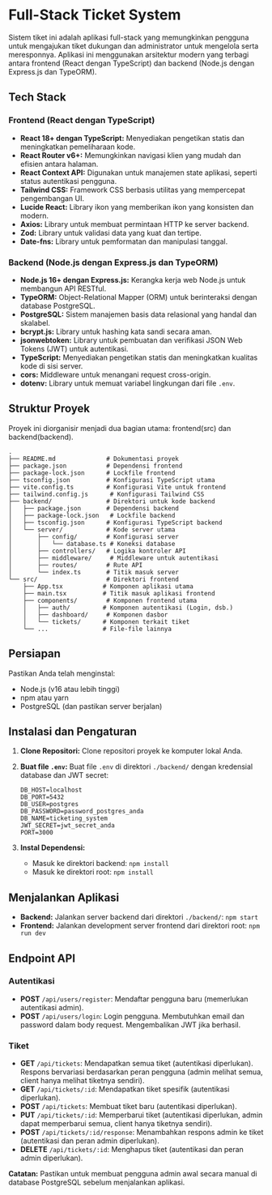 # Full-Stack Ticket System

Sistem tiket ini adalah aplikasi full-stack yang memungkinkan pengguna untuk mengajukan tiket dukungan dan administrator untuk mengelola serta meresponnya. Aplikasi ini menggunakan arsitektur modern yang terbagi antara frontend (React dengan TypeScript) dan backend (Node.js dengan Express.js dan TypeORM).

## Tech Stack

### Frontend (React dengan TypeScript)

- **React 18+ dengan TypeScript:** Menyediakan pengetikan statis dan meningkatkan pemeliharaan kode.
- **React Router v6+:** Memungkinkan navigasi klien yang mudah dan efisien antara halaman.
- **React Context API:** Digunakan untuk manajemen state aplikasi, seperti status autentikasi pengguna.
- **Tailwind CSS:** Framework CSS berbasis utilitas yang mempercepat pengembangan UI.
- **Lucide React:** Library ikon yang memberikan ikon yang konsisten dan modern.
- **Axios:** Library untuk membuat permintaan HTTP ke server backend.
- **Zod:** Library untuk validasi data yang kuat dan tertipe.
- **Date-fns:** Library untuk pemformatan dan manipulasi tanggal.

### Backend (Node.js dengan Express.js dan TypeORM)

- **Node.js 16+ dengan Express.js:** Kerangka kerja web Node.js untuk membangun API RESTful.
- **TypeORM:** Object-Relational Mapper (ORM) untuk berinteraksi dengan database PostgreSQL.
- **PostgreSQL:** Sistem manajemen basis data relasional yang handal dan skalabel.
- **bcrypt.js:** Library untuk hashing kata sandi secara aman.
- **jsonwebtoken:** Library untuk pembuatan dan verifikasi JSON Web Tokens (JWT) untuk autentikasi.
- **TypeScript:** Menyediakan pengetikan statis dan meningkatkan kualitas kode di sisi server.
- **cors:** Middleware untuk menangani request cross-origin.
- **dotenv:** Library untuk memuat variabel lingkungan dari file `.env`.

## Struktur Proyek

Proyek ini diorganisir menjadi dua bagian utama: frontend(src) dan backend(backend).

```
.
├── README.md              # Dokumentasi proyek
├── package.json           # Dependensi frontend
├── package-lock.json      # Lockfile frontend
├── tsconfig.json          # Konfigurasi TypeScript utama
├── vite.config.ts         # Konfigurasi Vite untuk frontend
├── tailwind.config.js      # Konfigurasi Tailwind CSS
├── backend/               # Direktori untuk kode backend
│   ├── package.json       # Dependensi backend
│   ├── package-lock.json   # Lockfile backend
│   ├── tsconfig.json      # Konfigurasi TypeScript backend
│   └── server/            # Kode server utama
│       ├── config/        # Konfigurasi server
│       │   └── database.ts # Koneksi database
│       ├── controllers/   # Logika kontroler API
│       ├── middleware/     # Middleware untuk autentikasi
│       ├── routes/        # Rute API
│       └── index.ts       # Titik masuk server
└── src/                   # Direktori frontend
    ├── App.tsx           # Komponen aplikasi utama
    ├── main.tsx          # Titik masuk aplikasi frontend
    ├── components/        # Komponen frontend utama
    │   ├── auth/         # Komponen autentikasi (Login, dsb.)
    │   ├── dashboard/     # Komponen dasbor
    │   └── tickets/      # Komponen terkait tiket
    └── ...               # File-file lainnya
```

## Persiapan

Pastikan Anda telah menginstal:

- Node.js (v16 atau lebih tinggi)
- npm atau yarn
- PostgreSQL (dan pastikan server berjalan)

## Instalasi dan Pengaturan

1. **Clone Repositori:** Clone repositori proyek ke komputer lokal Anda.
2. **Buat file `.env`:** Buat file `.env` di direktori `./backend/` dengan kredensial database dan JWT secret:

   ```env
   DB_HOST=localhost
   DB_PORT=5432
   DB_USER=postgres
   DB_PASSWORD=password_postgres_anda
   DB_NAME=ticketing_system
   JWT_SECRET=jwt_secret_anda 
   PORT=3000
   ```

3. **Instal Dependensi:**
   - Masuk ke direktori backend: `npm install`
   - Masuk ke direktori root: `npm install`

## Menjalankan Aplikasi
- **Backend:** Jalankan server backend dari direktori `./backend/`: `npm start`
- **Frontend:** Jalankan development server frontend dari direktori root: `npm run dev`

## Endpoint API

### Autentikasi

- **POST** `/api/users/register`: Mendaftar pengguna baru (memerlukan autentikasi admin).
- **POST** `/api/users/login`: Login pengguna. Membutuhkan email dan password dalam body request. Mengembalikan JWT jika berhasil.

### Tiket

- **GET** `/api/tickets`: Mendapatkan semua tiket (autentikasi diperlukan). Respons bervariasi berdasarkan peran pengguna (admin melihat semua, client hanya melihat tiketnya sendiri).
- **GET** `/api/tickets/:id`: Mendapatkan tiket spesifik (autentikasi diperlukan).
- **POST** `/api/tickets`: Membuat tiket baru (autentikasi diperlukan).
- **PUT** `/api/tickets/:id`: Memperbarui tiket (autentikasi diperlukan, admin dapat memperbarui semua, client hanya tiketnya sendiri).
- **POST** `/api/tickets/:id/response`: Menambahkan respons admin ke tiket (autentikasi dan peran admin diperlukan).
- **DELETE** `/api/tickets/:id`: Menghapus tiket (autentikasi dan peran admin diperlukan).

**Catatan:** Pastikan untuk membuat pengguna admin awal secara manual di database PostgreSQL sebelum menjalankan aplikasi.
